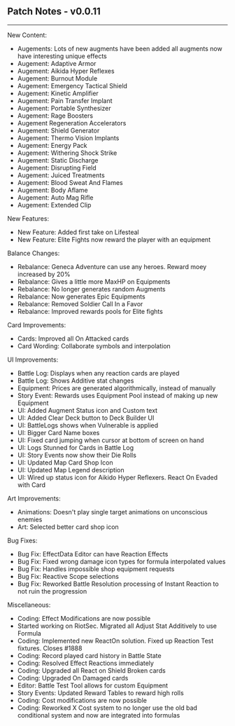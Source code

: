 ## Patch Notes - v0.0.11
----

New Content:
- Augements: Lots of new augments have been added all augments now have interesting unique effects
- Augement: Adaptive Armor
- Augement: Aikida Hyper Reflexes
- Augement: Burnout Module
- Augement: Emergency Tactical Shield
- Augement: Kinetic Amplifier
- Augement: Pain Transfer Implant
- Augement: Portable Synthesizer
- Augement: Rage Boosters
- Augement Regeneration Accelerators
- Augement: Shield Generator
- Augement: Thermo Vision Implants
- Augement: Energy Pack
- Augement: Withering Shock Strike
- Augement: Static Discharge
- Augement: Disrupting Field
- Augement: Juiced Treatments
- Augement: Blood Sweat And Flames
- Augement: Body Aflame
- Augement: Auto Mag Rifle
- Augement: Extended Clip

New Features:
- New Feature: Added first take on Lifesteal
- New Feature: Elite Fights now reward the player with an equipment

Balance Changes:
- Rebalance: Geneca Adventure can use any heroes. Reward moey increased by 20%
- Rebalance: Gives a little more MaxHP on Equipments
- Rebalance: No longer generates random Augments
- Rebalance: Now generates Epic Equipments
- Rebalance: Removed Soldier Call In a Favor
- Rebalance: Improved rewards pools for Elite fights

Card Improvements:
- Cards: Improved all On Attacked cards
- Card Wording: Collaborate symbols and interpolation

UI Improvements:
- Battle Log: Displays when any reaction cards are played
- Battle Log: Shows Additive stat changes
- Equipment: Prices are generated algorithmically, instead of manually
- Story Event: Rewards uses Equipment Pool instead of making up new Equipment
- UI: Added Augment Status icon and Custom text
- UI: Added Clear Deck button to Deck Builder UI
- UI: BattleLogs shows when Vulnerable is applied
- UI: Bigger Card Name boxes
- UI: Fixed card jumping when cursor at bottom of screen on hand
- UI: Logs Stunned for Cards in Battle Log
- UI: Story Events now show their Die Rolls
- UI: Updated Map Card Shop Icon
- UI: Updated Map Legend description
- UI: Wired up status icon for Aikido Hyper Reflexers. React On Evaded with Card

Art Improvements:
- Animations: Doesn't play single target animations on unconscious enemies
- Art: Selected better card shop icon

Bug Fixes:
- Bug Fix: EffectData Editor can have Reaction Effects
- Bug Fix: Fixed wrong damage icon types for formula interpolated values
- Bug Fix: Handles impossible shop equipment requests
- Bug Fix: Reactive Scope selections
- Bug Fix: Reworked Battle Resolution processing of Instant Reaction to not ruin the progression

Miscellaneous:
- Coding: Effect Modifications are now possible
- Started working on RiotSec. Migrated all Adjust Stat Additively to use Formula
- Coding: Implemented new ReactOn solution. Fixed up Reaction Test fixtures. Closes #1888
- Coding: Record played card history in Battle State
- Coding: Resolved Effect Reactions immediately
- Coding: Upgraded all React on Shield Broken cards
- Coding: Upgraded On Damaged cards
- Editor: Battle Test Tool allows for custom Equipment
- Story Events: Updated Reward Tables to reward high rolls
- Coding: Cost modifications are now possible
- Coding: Reworked X Cost system to no longer use the old bad conditional system and now are integrated into formulas